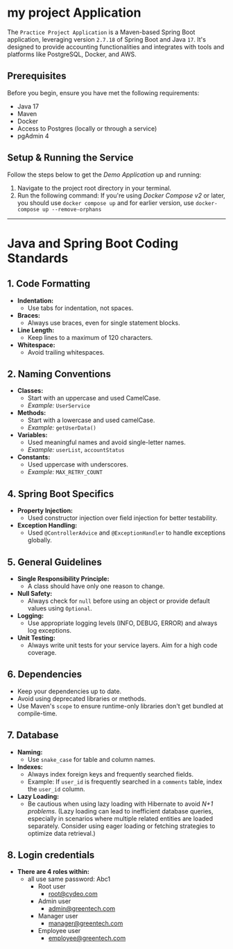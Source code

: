 # my project Application

The `Practice Project Application` is a Maven-based Spring Boot application, leveraging version `2.7.18` of Spring Boot and Java `17`. 
It's designed to provide accounting functionalities and integrates with tools and platforms like PostgreSQL, Docker, and AWS.

## Prerequisites

Before you begin, ensure you have met the following requirements:

- Java 17
- Maven
- Docker
- Access to Postgres (locally or through a service)
- pgAdmin 4


## Setup & Running the Service

Follow the steps below to get the _Demo Application_ up and running:

1. Navigate to the project root directory in your terminal.
2. Run the following command:
   If you're using _Docker Compose v2_ or later, you should use `docker compose up` and for earlier version, use
   `docker-compose up --remove-orphans`

---

# Java and Spring Boot Coding Standards

## 1. Code Formatting

- **Indentation:**
    - Use tabs for indentation, not spaces.
- **Braces:**
    - Always use braces, even for single statement blocks.
- **Line Length:**
    - Keep lines to a maximum of 120 characters.
- **Whitespace:**
    - Avoid trailing whitespaces.

## 2. Naming Conventions

- **Classes:**
    - Start with an uppercase and used CamelCase.
    - *Example:* `UserService`
- **Methods:**
    - Start with a lowercase and used camelCase.
    - *Example:* `getUserData()`
- **Variables:**
    - Used meaningful names and avoid single-letter names.
    - *Example:* `userList`, `accountStatus`
- **Constants:**
    - Used uppercase with underscores.
    - *Example:* `MAX_RETRY_COUNT`

## 4. Spring Boot Specifics

- **Property Injection:**
    - Used constructor injection over field injection for better testability.
- **Exception Handling:**
    - Used `@ControllerAdvice` and `@ExceptionHandler` to handle exceptions globally.

## 5. General Guidelines

- **Single Responsibility Principle:**
    - A class should have only one reason to change.
- **Null Safety:**
    - Always check for `null` before using an object or provide default values using `Optional`.
- **Logging:**
    - Use appropriate logging levels (INFO, DEBUG, ERROR) and always log exceptions.
- **Unit Testing:**
    - Always write unit tests for your service layers. Aim for a high code coverage.

## 6. Dependencies

- Keep your dependencies up to date.
- Avoid using deprecated libraries or methods.
- Use Maven's `scope` to ensure runtime-only libraries don't get bundled at compile-time.

## 7. Database

- **Naming:**
    - Use `snake_case` for table and column names.
- **Indexes:**
    - Always index foreign keys and frequently searched fields.
    - Example: If `user_id` is frequently searched in a `comments` table, index the `user_id` column.
- **Lazy Loading:**
    - Be cautious when using lazy loading with Hibernate to avoid _N+1 problems_. (Lazy loading can lead to inefficient database queries, especially in scenarios where multiple related entities are loaded separately. Consider using eager loading or fetching strategies to optimize data retrieval.)

## 8. Login credentials

- **There are 4 roles within:**
  - all use same password: Abc1
    - Root user
      - root@cydeo.com
    - Admin user
      - admin@greentech.com
    - Manager user
      - manager@greentech.com
    - Employee user
      - employee@greentech.com
